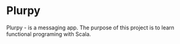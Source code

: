 # Plurpy
Plurpy - is a messaging app. The purpose of this project is to learn functional programing with Scala.
